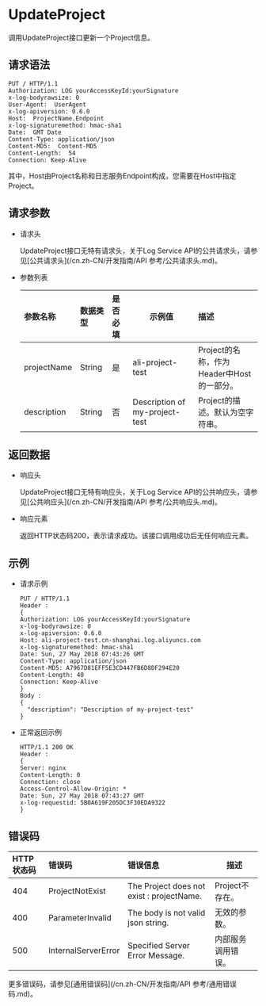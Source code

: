 # UpdateProject

调用UpdateProject接口更新一个Project信息。

## 请求语法

```
PUT / HTTP/1.1 
Authorization: LOG yourAccessKeyId:yourSignature
x-log-bodyrawsize: 0 
User-Agent:  UserAgent
x-log-apiversion: 0.6.0 
Host:  ProjectName.Endpoint
x-log-signaturemethod: hmac-sha1 
Date:  GMT Date
Content-Type: application/json 
Content-MD5:  Content-MD5
Content-Length:  54
Connection: Keep-Alive
```

其中，Host由Project名称和日志服务Endpoint构成，您需要在Host中指定Project。

## 请求参数

-   请求头

    UpdateProject接口无特有请求头，关于Log Service API的公共请求头，请参见[公共请求头](/cn.zh-CN/开发指南/API 参考/公共请求头.md)。

-   参数列表

    |参数名称|数据类型|是否必填|示例值|描述|
    |:---|:---|:---|---|:-|
    |projectName|String|是|ali-project-test|Project的名称，作为Header中Host的一部分。|
    |description|String|否|Description of my-project-test|Project的描述。默认为空字符串。|


## 返回数据

-   响应头

    UpdateProject接口无特有响应头，关于Log Service API的公共响应头，请参见[公共响应头](/cn.zh-CN/开发指南/API 参考/公共响应头.md)。

-   响应元素

    返回HTTP状态码200，表示请求成功。该接口调用成功后无任何响应元素。


## 示例

-   请求示例

    ```
    PUT / HTTP/1.1 
    Header :
    {
    Authorization: LOG yourAccessKeyId:yourSignature
    x-log-bodyrawsize: 0 
    x-log-apiversion: 0.6.0 
    Host: ali-project-test.cn-shanghai.log.aliyuncs.com 
    x-log-signaturemethod: hmac-sha1 
    Date: Sun, 27 May 2018 07:43:26 GMT 
    Content-Type: application/json 
    Content-MD5: A7967D81EFF5E3CD447FB6D8DF294E20 
    Content-Length: 40 
    Connection: Keep-Alive 
    }
    Body :    
    { 
      "description": "Description of my-project-test" 
    }
    ```

-   正常返回示例

    ```
    HTTP/1.1 200 OK
    Header :
    {
    Server: nginx 
    Content-Length: 0 
    Connection: close 
    Access-Control-Allow-Origin: * 
    Date: Sun, 27 May 2018 07:43:27 GMT 
    x-log-requestid: 5B0A619F205DC3F30EDA9322
    }
    ```


## 错误码

|HTTP状态码|错误码|错误信息|描述|
|:------|:--|:---|--|
|404|ProjectNotExist|The Project does not exist : projectName.|Project不存在。|
|400|ParameterInvalid|The body is not valid json string.|无效的参数。|
|500|InternalServerError|Specified Server Error Message.|内部服务调用错误。|

更多错误码，请参见[通用错误码](/cn.zh-CN/开发指南/API 参考/通用错误码.md)。

